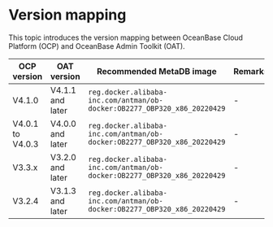 # Version mapping

This topic introduces the version mapping between OceanBase Cloud Platform (OCP) and OceanBase Admin Toolkit (OAT).

| OCP version | OAT version | Recommended MetaDB image | Remarks |
|    ---          |  ---          | ---               | --- |
| V4.1.0 | V4.1.1 and later | `reg.docker.alibaba-inc.com/antman/ob-docker:OB2277_OBP320_x86_20220429` | - |
| V4.0.1 to V4.0.3 | V4.0.0 and later | `reg.docker.alibaba-inc.com/antman/ob-docker:OB2277_OBP320_x86_20220429` | - |
| V3.3.x | V3.2.0 and later | `reg.docker.alibaba-inc.com/antman/ob-docker:OB2277_OBP320_x86_20220429` | - |
| V3.2.4 | V3.1.3 and later | `reg.docker.alibaba-inc.com/antman/ob-docker:OB2277_OBP320_x86_20220429` | - |
